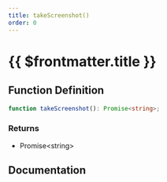```yaml
---
title: takeScreenshot()
order: 0
---
```


# {{ $frontmatter.title }}

<!--@include: ./takeScreenshot_partial_header.md-->

## Function Definition

```ts
function takeScreenshot(): Promise<string>;
```

### Returns

* Promise\<string\>

## Documentation

<!--@include: ./takeScreenshot_partial_footer.md-->
